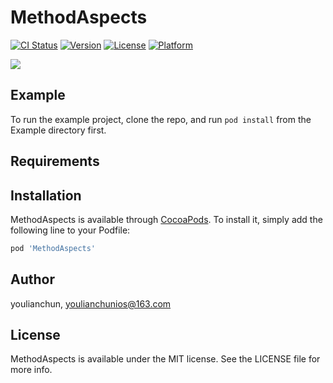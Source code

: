 # MethodAspects

[![CI Status](https://img.shields.io/travis/youlianchun/MethodAspects.svg?style=flat)](https://travis-ci.org/youlianchun/MethodAspects)
[![Version](https://img.shields.io/cocoapods/v/MethodAspects.svg?style=flat)](https://cocoapods.org/pods/MethodAspects)
[![License](https://img.shields.io/cocoapods/l/MethodAspects.svg?style=flat)](https://cocoapods.org/pods/MethodAspects)
[![Platform](https://img.shields.io/cocoapods/p/MethodAspects.svg?style=flat)](https://cocoapods.org/pods/MethodAspects)

![](https://raw.githubusercontent.com/youlianchun/MethodAspects/master/MethodAspects.png)

## Example

To run the example project, clone the repo, and run `pod install` from the Example directory first.

## Requirements

## Installation

MethodAspects is available through [CocoaPods](https://cocoapods.org). To install
it, simply add the following line to your Podfile:

```ruby
pod 'MethodAspects'
```

## Author

youlianchun, youlianchunios@163.com

## License

MethodAspects is available under the MIT license. See the LICENSE file for more info.
